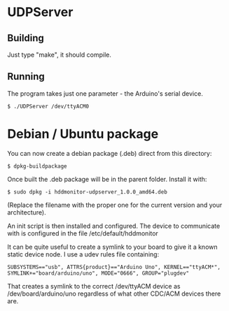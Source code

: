 UDPServer
=========

Building
--------

Just type "make", it should compile.

Running
-------

The program takes just one parameter - the Arduino's serial device.

    $ ./UDPServer /dev/ttyACM0

Debian / Ubuntu package
=======================

You can now create a debian package (.deb) direct from this directory:

    $ dpkg-buildpackage

Once built the .deb package will be in the parent folder.  Install it with:

    $ sudo dpkg -i hddmonitor-udpserver_1.0.0_amd64.deb

(Replace the filename with the proper one for the current version and your architecture).

An init script is then installed and configured.  The device to communicate with is configured in the file
/etc/default/hddmonitor

It can be quite useful to create a symlink to your board to give it a known static device node.  I use a
udev rules file containing:

    SUBSYSTEMS=="usb", ATTRS{product}=="Arduino Uno", KERNEL=="ttyACM*", SYMLINK+="board/arduino/uno", MODE="0666", GROUP="plugdev"

That creates a symlink to the correct /dev/ttyACM device as /dev/board/arduino/uno regardless of what other CDC/ACM devices there are.

